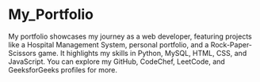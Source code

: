 # My_Portfolio
My portfolio showcases my journey as a web developer, featuring projects like a Hospital Management System, personal portfolio, and a Rock-Paper-Scissors game. It highlights my skills in Python, MySQL, HTML, CSS, and JavaScript. You can explore my GitHub, CodeChef, LeetCode, and GeeksforGeeks profiles for more.
